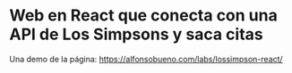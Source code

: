# Web en React que conecta con una API de Los Simpsons y saca citas

Una demo de la página: https://alfonsobueno.com/labs/lossimpson-react/
